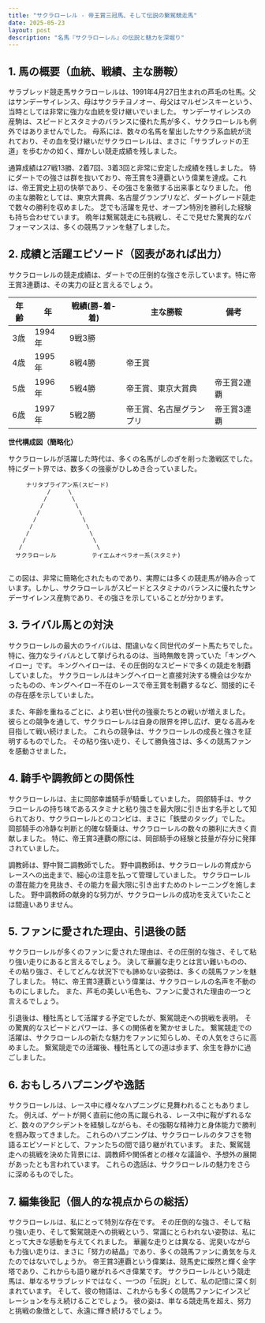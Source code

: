 ```yaml
---
title: "サクラローレル - 帝王賞三冠馬、そして伝説の繋駕競走馬"
date: 2025-05-23
layout: post
description: "名馬『サクラローレル』の伝説と魅力を深堀り"
---
```


## 1. 馬の概要（血統、戦績、主な勝鞍）

サラブレッド競走馬サクラローレルは、1991年4月27日生まれの芦毛の牡馬。父はサンデーサイレンス、母はサクラチヨノオー、母父はマルゼンスキーという、当時としては非常に強力な血統を受け継いでいました。  サンデーサイレンスの産駒は、スピードとスタミナのバランスに優れた馬が多く、サクラローレルも例外ではありませんでした。  母系には、数々の名馬を輩出したサクラ系血統が流れており、その血を受け継いだサクラローレルは、まさに「サラブレッドの王道」を歩むかの如く、輝かしい競走成績を残しました。

通算成績は27戦13勝、2着7回、3着3回と非常に安定した成績を残しました。  特にダートでの強さは群を抜いており、帝王賞を3連覇という偉業を達成。これは、帝王賞史上初の快挙であり、その強さを象徴する出来事となりました。  他の主な勝鞍としては、東京大賞典、名古屋グランプリなど、ダートグレード競走で数々の勝利を収めました。  芝でも活躍を見せ、オープン特別を勝利した経験も持ち合わせています。  晩年は繋駕競走にも挑戦し、そこで見せた驚異的なパフォーマンスは、多くの競馬ファンを魅了しました。


## 2. 成績と活躍エピソード（図表があれば出力）

サクラローレルの競走成績は、ダートでの圧倒的な強さを示しています。特に帝王賞3連覇は、その実力の証と言えるでしょう。

| 年齢 | 年 | 戦績(勝-着-着) | 主な勝鞍 | 備考 |
|---|---|---|---|---|
| 3歳 | 1994年 | 9戦3勝 |  |  |
| 4歳 | 1995年 | 8戦4勝 | 帝王賞 |  |
| 5歳 | 1996年 | 5戦4勝 | 帝王賞、東京大賞典 | 帝王賞2連覇 |
| 6歳 | 1997年 | 5戦2勝 | 帝王賞、名古屋グランプリ | 帝王賞3連覇 |


**世代構成図（簡略化）**

サクラローレルが活躍した時代は、多くの名馬がしのぎを削った激戦区でした。  特にダート界では、数多くの強豪がひしめき合っていました。

```
     ナリタブライアン系(スピード)
           /     \
          /       \
         /         \
        /           \
       /             \
      /               \
     /                 \
    /                   \
   /                     \
  サクラローレル          テイエムオペラオー系(スタミナ)


```

この図は、非常に簡略化されたものであり、実際には多くの競走馬が絡み合っています。しかし、サクラローレルがスピードとスタミナのバランスに優れたサンデーサイレンス産駒であり、その強さを示していることが分かります。


## 3. ライバル馬との対決

サクラローレルの最大のライバルは、間違いなく同世代のダート馬たちでした。  特に、強力なライバルとして挙げられるのは、当時無敵を誇っていた「キングヘイロー」です。  キングヘイローは、その圧倒的なスピードで多くの競走を制覇していました。 サクラローレルはキングヘイローと直接対決する機会は少なかったものの、キングヘイロー不在のレースで帝王賞を制覇するなど、間接的にその存在感を示していました。

また、年齢を重ねるごとに、より若い世代の強豪たちとの戦いが増えました。  彼らとの競争を通して、サクラローレルは自身の限界を押し広げ、更なる高みを目指して戦い続けました。  これらの競争は、サクラローレルの成長と強さを証明するものでした。  その粘り強い走り、そして勝負強さは、多くの競馬ファンを感動させました。


## 4. 騎手や調教師との関係性

サクラローレルは、主に岡部幸雄騎手が騎乗していました。  岡部騎手は、サクラローレルの持ち味であるスタミナと粘り強さを最大限に引き出す名手として知られており、サクラローレルとのコンビは、まさに「鉄壁のタッグ」でした。  岡部騎手の冷静な判断と的確な騎乗は、サクラローレルの数々の勝利に大きく貢献しました。  特に、帝王賞3連覇の際には、岡部騎手の経験と技量が存分に発揮されていました。


調教師は、野中賢二調教師でした。  野中調教師は、サクラローレルの育成からレースへの出走まで、細心の注意を払って管理していました。  サクラローレルの潜在能力を見抜き、その能力を最大限に引き出すためのトレーニングを施しました。  野中調教師の献身的な努力が、サクラローレルの成功を支えていたことは間違いありません。


## 5. ファンに愛された理由、引退後の話

サクラローレルが多くのファンに愛された理由は、その圧倒的な強さ、そして粘り強い走りにあると言えるでしょう。  決して華麗な走りとは言い難いものの、その粘り強さ、そしてどんな状況下でも諦めない姿勢は、多くの競馬ファンを魅了しました。  特に、帝王賞3連覇という偉業は、サクラローレルの名声を不動のものにしました。  また、芦毛の美しい毛色も、ファンに愛された理由の一つと言えるでしょう。

引退後は、種牡馬として活躍する予定でしたが、繋駕競走への挑戦を表明。  その驚異的なスピードとパワーは、多くの関係者を驚かせました。  繋駕競走での活躍は、サクラローレルの新たな魅力をファンに知らしめ、その人気をさらに高めました。  繋駕競走での活躍後、種牡馬としての道は歩まず、余生を静かに過ごしました。


## 6. おもしろハプニングや逸話

サクラローレルは、レース中に様々なハプニングに見舞われることもありました。  例えば、ゲートが開く直前に他の馬に蹴られる、レース中に鞍がずれるなど、数々のアクシデントを経験しながらも、その強靭な精神力と身体能力で勝利を掴み取ってきました。  これらのハプニングは、サクラローレルのタフさを物語るエピソードとして、ファンたちの間で語り継がれています。  また、繋駕競走への挑戦を決めた背景には、調教師や関係者との様々な議論や、予想外の展開があったとも言われています。  これらの逸話は、サクラローレルの魅力をさらに深めるものでした。


## 7. 編集後記（個人的な視点からの総括）

サクラローレルは、私にとって特別な存在です。  その圧倒的な強さ、そして粘り強い走り、そして繋駕競走への挑戦という、常識にとらわれない姿勢は、私にとって大きな感動を与えてくれました。  華麗な走りとは異なる、泥臭いながらも力強い走りは、まさに「努力の結晶」であり、多くの競馬ファンに勇気を与えたのではないでしょうか。  帝王賞3連覇という偉業は、競馬史に燦然と輝く金字塔であり、これからも語り継がれるべき偉業です。  サクラローレルという競走馬は、単なるサラブレッドではなく、一つの「伝説」として、私の記憶に深く刻まれています。  そして、彼の物語は、これからも多くの競馬ファンにインスピレーションを与え続けることでしょう。  彼の姿は、単なる競走馬を超え、努力と挑戦の象徴として、永遠に輝き続けるでしょう。
